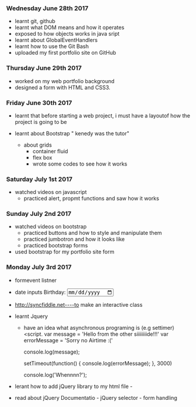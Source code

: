 ### Wednesday June 28th 2017

- learnt git, github
- learnt what DOM means and how it operates
- exposed to how objects works in java sript
- learnt about GlobalEventHandlers
- learnt how to use the Git Bash
- uploaded my first portfolio site on GitHub

### Thursday June 29th 2017
- worked on my web portfolio background
- designed a form with HTML and CSS3.

### Friday June 30th 2017
- learnt that before starting a web project, i must have a layoutof how the project is going to be 

- learnt about  Bootstrap " kenedy was the tutor"
    - about grids
         - container fluid
         - flex box
         - wrote some codes to see how it works


         
### Saturday July 1st 2017
- watched videos on javascript
  - practiced alert, propmt functions and saw how it works

### Sunday July 2nd 2017
- watched videos on bootstrap
  - practiced buttons and how to style and manipulate them
  - practiced jumbotron and how it looks like
  - practiced bootstrap forms
- used bootstrap for my portfolio site form


### Monday July 3rd 2017
- formevent listner
- date inputs
        <label for="bday">Birthday:</label>
        <input id="bday" type="date" required>

- http://syncfiddle.net----to make an interactive class


- learnt Jquery
  - have an idea what asynchronous programing is (e.g settimer)
 <script.
 var message = 'Hello from the other siiiiiiiide!!!'
    var errorMessage = 'Sorry no Airtime :(' 
    
    console.log(message);
    
    setTimeout(function() {
    	console.log(errorMessage);
    }, 3000)
    
    console.log('Whennnn?');
    
    
  </script>


- lerant how to add jQuery library to my html file
          -  <script src="https://ajax.googleapis.com/ajax/libs/jquery/3.2.1/jquery.min.js"></script>


- read about jQuery Documentatio
       - jQuery selector
       - form handling


